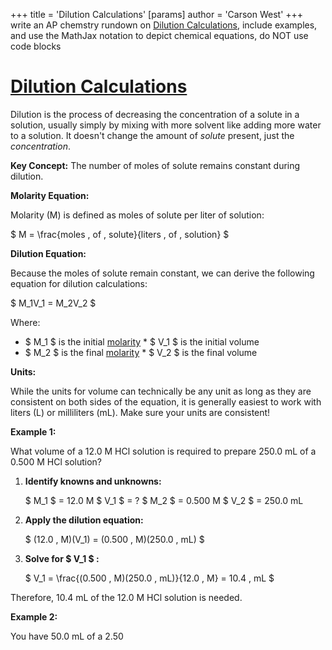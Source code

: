 +++
 title = 'Dilution Calculations'
[params]
	author = 'Carson West'
+++
write an AP chemstry rundown on [Dilution Calculations](./../dilution-calculations/), include examples, and use the MathJax notation to depict chemical equations, do NOT use code blocks

# [Dilution Calculations](./../dilution-calculations/) 
Dilution is the process of decreasing the concentration of a solute in a solution, usually simply by mixing with more solvent like adding more water to a solution.  It doesn't change the amount of *solute* present, just the *concentration*.

**Key Concept:** The number of moles of solute remains constant during dilution.

**Molarity Equation:**

Molarity (M) is defined as moles of solute per liter of solution:

 $ M = \frac{moles \, of \, solute}{liters \, of \, solution} $ 

**Dilution Equation:**

Because the moles of solute remain constant, we can derive the following equation for dilution calculations:

 $ M_1V_1 = M_2V_2 $ 

Where:

*  $ M_1 $  is the initial [molarity](./../molarity/) *  $ V_1 $  is the initial volume
*  $ M_2 $  is the final [molarity](./../molarity/) *  $ V_2 $  is the final volume


**Units:**

While the units for volume can technically be any unit as long as they are consistent on both sides of the equation, it is generally easiest to work with liters (L) or milliliters (mL).  Make sure your units are consistent!

**Example 1:**

What volume of a 12.0 M HCl solution is required to prepare 250.0 mL of a 0.500 M HCl solution?

1. **Identify knowns and unknowns:**

    $ M_1 $  = 12.0 M
    $ V_1 $  = ?
    $ M_2 $  = 0.500 M
    $ V_2 $  = 250.0 mL

2. **Apply the dilution equation:**

    $ (12.0 \, M)(V_1) = (0.500 \, M)(250.0 \, mL) $ 

3. **Solve for  $ V_1 $ :**

    $ V_1 = \frac{(0.500 \, M)(250.0 \, mL)}{12.0 \, M} = 10.4 \, mL $ 

Therefore, 10.4 mL of the 12.0 M HCl solution is needed.


**Example 2:**

You have 50.0 mL of a 2.50